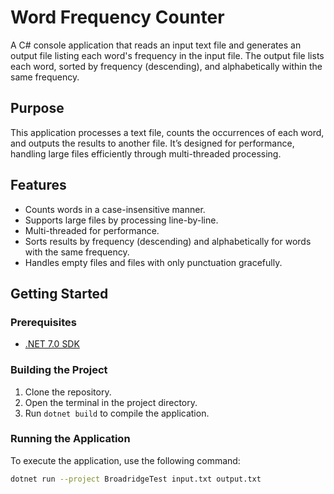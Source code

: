 # Word Frequency Counter

A C# console application that reads an input text file and generates an output file listing each word's frequency in the input file. The output file lists each word, sorted by frequency (descending), and alphabetically within the same frequency.

## Purpose

This application processes a text file, counts the occurrences of each word, and outputs the results to another file. It’s designed for performance, handling large files efficiently through multi-threaded processing.

## Features

- Counts words in a case-insensitive manner.
- Supports large files by processing line-by-line.
- Multi-threaded for performance.
- Sorts results by frequency (descending) and alphabetically for words with the same frequency.
- Handles empty files and files with only punctuation gracefully.

## Getting Started

### Prerequisites

- [.NET 7.0 SDK](https://dotnet.microsoft.com/download/dotnet/7.0)

### Building the Project

1. Clone the repository.
2. Open the terminal in the project directory.
3. Run `dotnet build` to compile the application.

### Running the Application

To execute the application, use the following command:

```bash
dotnet run --project BroadridgeTest input.txt output.txt
